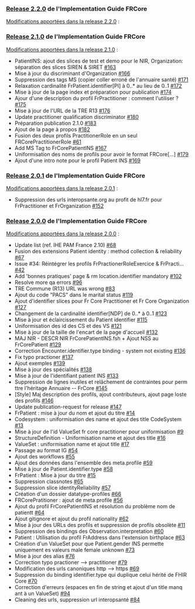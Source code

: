 ### [Release 2.2.0](https://hl7.fr/ig/fhir/core/2.2.0) de l'Implementation Guide FRCore

[Modifications apportées dans la release 2.2.0](https://github.com/Interop-Sante/hl7.fhir.fr.core/milestone/10?closed=1) :

### [Release 2.1.0](https://hl7.fr/ig/fhir/core/2.1.0) de l'Implementation Guide FRCore

[Modifications apportées dans la release 2.1.0](https://github.com/Interop-Sante/hl7.fhir.fr.core/milestone/9?closed=1) :

* PatientINS: ajout des slices de test et demo pour le NIR, Organization: séparation des slices SIREN & SIRET [#163](https://github.com/Interop-Sante/hl7.fhir.fr.core/pull/163)
* Mise à jour du discriminant d'Organization [#166](https://github.com/Interop-Sante/hl7.fhir.fr.core/pull/166)
* Suppression des tags MS (copier coller erroné de l'annuaire santé) [#171](https://github.com/Interop-Sante/hl7.fhir.fr.core/pull/171)
* Relaxation cardinalité FrPatient.identifier[PI] à 0..* au lieu de 0..1 [#172](https://github.com/Interop-Sante/hl7.fhir.fr.core/pull/172)
* Mise à jour de la page index et préparation pour publication [#174](https://github.com/Interop-Sante/hl7.fhir.fr.core/pull/174)
* Ajour d'une description du profil FrPractitioner : comment l'utiliser ? [#175](https://github.com/Interop-Sante/hl7.fhir.fr.core/pull/175)
* Mise à jour de l'URL de la TRE R13 [#176](https://github.com/Interop-Sante/hl7.fhir.fr.core/pull/176)
* Update practitioner qualification discriminator [#180](https://github.com/Interop-Sante/hl7.fhir.fr.core/pull/180)
* Préparation publication 2.1.0 [#183](https://github.com/Interop-Sante/hl7.fhir.fr.core/pull/183)
* Ajout de la page à propos [#182](https://github.com/Interop-Sante/hl7.fhir.fr.core/pull/182)
* Fusion des deux profils PractitionerRole en un seul FRCorePractitionerRole [#61](https://github.com/Interop-Sante/hl7.fhir.fr.core/pull/61)
* Add MS Tag to FrCorePatientINS [#167](https://github.com/Interop-Sante/hl7.fhir.fr.core/pull/167)
* Uniformisation des noms de profils pour avoir le format FRCore[...] [#179](https://github.com/Interop-Sante/hl7.fhir.fr.core/pull/179)
* Ajout d'une intro note pour le profil Patient INS [#169](https://github.com/Interop-Sante/hl7.fhir.fr.core/pull/169)

### [Release 2.0.1](https://hl7.fr/ig/fhir/core/2.0.1) de l'Implementation Guide FRCore

[Modifications apportées dans la release 2.0.1](https://github.com/Interop-Sante/hl7.fhir.fr.core/milestone/11) :

* Suppression des urls interopsante.org au profit de hl7.fr pour FrPractitioner et FrOrganization [#152](https://github.com/Interop-Sante/hl7.fhir.fr.core/pull/152)

### [Release 2.0.0](https://hl7.fr/ig/fhir/core/2.0.0) de l'Implementation Guide FRCore

[Modifications apportées dans la release 2.0.0](https://github.com/Interop-Sante/hl7.fhir.fr.core/milestone/6?closed=1) :

* Update list (ref. IHE PAM France 2.10) [#68](https://github.com/Interop-Sante/hl7.fhir.fr.core/pull/68)
* Fusion des extensions Patient identity : method collection & reliability [#67](https://github.com/Interop-Sante/hl7.fhir.fr.core/pull/67)
* Issue #34: Réintégrer les profils FrPractionerRoleExercice & FrPracti… [#42](https://github.com/Interop-Sante/hl7.fhir.fr.core/pull/42)
* Add 'bonnes pratiques' page & rm location.identifier mandatory [#102](https://github.com/Interop-Sante/hl7.fhir.fr.core/pull/102)
* Resolve more qa errors [#96](https://github.com/Interop-Sante/hl7.fhir.fr.core/pull/96)
* TRE Commune (R13) URL was wrong [#83](https://github.com/Interop-Sante/hl7.fhir.fr.core/pull/83)
* Ajout du code "PACS" dans le marital status [#119](https://github.com/Interop-Sante/hl7.fhir.fr.core/pull/119)
* Ajout d'identifier slices pour Fr Core Practitioner et Fr Core Organization [#127](https://github.com/Interop-Sante/hl7.fhir.fr.core/pull/127)
* Changement de la cardinalité identifier[NDP] de 0..* à 0..1 [#123](https://github.com/Interop-Sante/hl7.fhir.fr.core/pull/123)
* Mise à jour et éclaircissement du Patient identifier [#115](https://github.com/Interop-Sante/hl7.fhir.fr.core/pull/115)
* Uniformisation des id des CS et des VS [#121](https://github.com/Interop-Sante/hl7.fhir.fr.core/pull/121)
* Mise à jour de la taille de l'encart de la page d'accueil [#132](https://github.com/Interop-Sante/hl7.fhir.fr.core/pull/132)
* MAJ NIR - DESCR NIR FrCorePatientINS.fsh + Ajout NSS au FrCorePatient [#129](https://github.com/Interop-Sante/hl7.fhir.fr.core/pull/129)
* Correction Encounter.identifier.type binding - system not existing [#136](https://github.com/Interop-Sante/hl7.fhir.fr.core/pull/136)
* Fix typo practioner [#137](https://github.com/Interop-Sante/hl7.fhir.fr.core/pull/137)
* Ajout exemples [#139](https://github.com/Interop-Sante/hl7.fhir.fr.core/pull/139)
* Mise à jour des spécialités [#138](https://github.com/Interop-Sante/hl7.fhir.fr.core/pull/138)
* Mise à jour de l'identifiant patient INS [#133](https://github.com/Interop-Sante/hl7.fhir.fr.core/pull/133)
* Suppression de lignes inutiles et relâchement de contraintes pour perm ttre l'héritage Annuaire -- FrCore [#145](https://github.com/Interop-Sante/hl7.fhir.fr.core/pull/145)
* [Style] Maj description des profils, ajout contributeurs, ajout page loste des profils [#146](https://github.com/Interop-Sante/hl7.fhir.fr.core/pull/146)
* Update publication-request for release [#147](https://github.com/Interop-Sante/hl7.fhir.fr.core/pull/147)
* FrPatient : mise à jour du nom et ajout du titre [#14](https://github.com/Interop-Sante/hl7.fhir.fr.core/pull/14)
* Codesystem : uniformisation des name et ajout des title CodeSystem [#13](https://github.com/Interop-Sante/hl7.fhir.fr.core/pull/13)
* Mise à jour de l'id ValueSet fr core practitioner pour uniformisation [#9](https://github.com/Interop-Sante/hl7.fhir.fr.core/pull/9)
* StructureDefinition - Uniformisation name et ajout des title [#16](https://github.com/Interop-Sante/hl7.fhir.fr.core/pull/16)
* ValueSet : uniformisation name et ajout title [#17](https://github.com/Interop-Sante/hl7.fhir.fr.core/pull/17)
* Passage au format IG [#54](https://github.com/Interop-Sante/hl7.fhir.fr.core/pull/54)
* Ajout des workflows [#55](https://github.com/Interop-Sante/hl7.fhir.fr.core/pull/55)
* Ajout des données dans l'ensemble des meta.profile [#59](https://github.com/Interop-Sante/hl7.fhir.fr.core/pull/59)
* Mise à jour de Patient.identifier.type [#58](https://github.com/Interop-Sante/hl7.fhir.fr.core/pull/58)
* FrPatient : Mise à jour du titre [#15](https://github.com/Interop-Sante/hl7.fhir.fr.core/pull/15)
* Suppression classnotes [#65](https://github.com/Interop-Sante/hl7.fhir.fr.core/pull/65)
* Suppression slice identityReliability [#57](https://github.com/Interop-Sante/hl7.fhir.fr.core/pull/57)
* Création d'un dossier datatype-profiles [#66](https://github.com/Interop-Sante/hl7.fhir.fr.core/pull/66)
* FRCorePratitioner : ajout de meta.profile [#56](https://github.com/Interop-Sante/hl7.fhir.fr.core/pull/56)
* Ajout du profil FrCorePatientINS et résolution du problème nom de patientt [#64](https://github.com/Interop-Sante/hl7.fhir.fr.core/pull/64)
* Ajout gitignore et ajout du profil nationality [#62](https://github.com/Interop-Sante/hl7.fhir.fr.core/pull/62)
* Mise à jour des URLs des profils et suppression de profils obsolète [#11](https://github.com/Interop-Sante/hl7.fhir.fr.core/pull/11)
* Suppression des bindings des Observation.interpretation [#60](https://github.com/Interop-Sante/hl7.fhir.fr.core/pull/60)
* Patient : Utilisation du profil FrAddress dans l'extension birthplace [#63](https://github.com/Interop-Sante/hl7.fhir.fr.core/pull/63)
* Création d'un ValueSet pour que Patient.gender INS permette uniquement  es valeurs male female unknown
[#73](https://github.com/Interop-Sante/hl7.fhir.fr.core/pull/73)
* Mise à jour des alias [#76](https://github.com/Interop-Sante/hl7.fhir.fr.core/pull/76)
* Correction typo practioner --> practitioner [#79](https://github.com/Interop-Sante/hl7.fhir.fr.core/pull/79)
* Modification des urls canoniques http --> https [#69](https://github.com/Interop-Sante/hl7.fhir.fr.core/pull/69)
* Suppression du binding identifier.type qui duplique celui hérité de FHIR Core [#70](https://github.com/Interop-Sante/hl7.fhir.fr.core/pull/70)
* Correction d'erreurs (espaces en fin de string et ajout d'un title manq ant à un ValueSet) [#94](https://github.com/Interop-Sante/hl7.fhir.fr.core/pull/94)
* Cleaning des urls, suppression url interopsanté [#84](https://github.com/Interop-Sante/hl7.fhir.fr.core/pull/84)